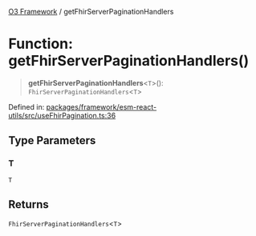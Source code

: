 [O3 Framework](../API.md) / getFhirServerPaginationHandlers

# Function: getFhirServerPaginationHandlers()

> **getFhirServerPaginationHandlers**\<`T`\>(): `FhirServerPaginationHandlers`\<`T`\>

Defined in: [packages/framework/esm-react-utils/src/useFhirPagination.ts:36](https://github.com/UjjawalPrabhat/openmrs-esm-core/blob/main/packages/framework/esm-react-utils/src/useFhirPagination.ts#L36)

## Type Parameters

### T

`T`

## Returns

`FhirServerPaginationHandlers`\<`T`\>

